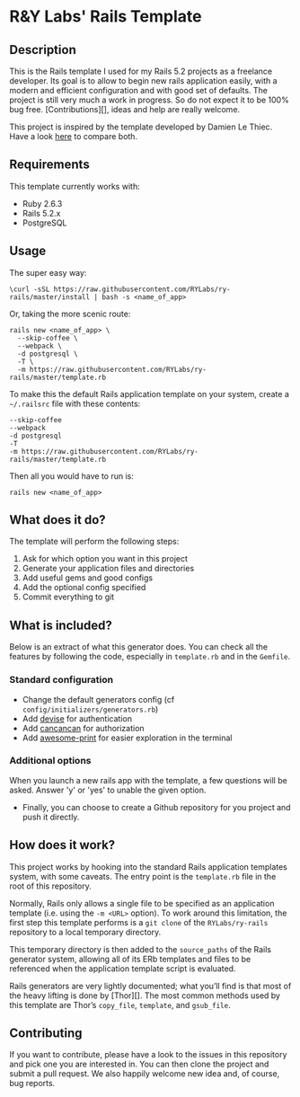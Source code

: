 # R&Y Labs' Rails Template

## Description

This is the Rails template I used for my Rails 5.2 projects as a freelance developer. Its goal is to allow to begin new rails application easily, with a modern and efficient configuration and with good set of defaults. The project is still very much a work in progress. So do not expect it to be 100% bug free. [Contributions][], ideas and help are really welcome.

This project is inspired by the template developed by Damien Le Thiec. Have a look [here](https://github.com/damienlethiec/modern-rails-template) to compare both.

## Requirements

This template currently works with:

* Ruby 2.6.3
* Rails 5.2.x
* PostgreSQL

## Usage

The super easy way:

```
\curl -sSL https://raw.githubusercontent.com/RYLabs/ry-rails/master/install | bash -s <name_of_app>
```

Or, taking the more scenic route:

```
rails new <name_of_app> \
  --skip-coffee \
  --webpack \
  -d postgresql \
  -T \
  -m https://raw.githubusercontent.com/RYLabs/ry-rails/master/template.rb
```

To make this the default Rails application template on your system, create a `~/.railsrc` file with these contents:

```
--skip-coffee
--webpack
-d postgresql
-T
-m https://raw.githubusercontent.com/RYLabs/ry-rails/master/template.rb
```

Then all you would have to run is:

```
rails new <name_of_app>
```

## What does it do?

The template will perform the following steps:

1. Ask for which option you want in this project
1. Generate your application files and directories
1. Add useful gems and good configs
1. Add the optional config specified
1. Commit everything to git

## What is included?

Below is an extract of what this generator does. You can check all the features by following the code, especially in `template.rb` and in the `Gemfile`.

### Standard configuration

* Change the default generators config (cf `config/initializers/generators.rb`)
* Add [devise](https://github.com/plataformatec/devise) for authentication
* Add [cancancan](https://github.com/CanCanCommunity/cancancan) for authorization
* Add [awesome-print](https://github.com/awesome-print/awesome_print) for easier exploration in the terminal

### Additional options

When you launch a new rails app with the template, a few questions will be asked. Answer 'y' or 'yes' to unable the given option.

* Finally, you can choose to create a Github repository for you project and push it directly.

## How does it work?

This project works by hooking into the standard Rails application templates system, with some caveats. The entry point is the `template.rb` file in the root of this repository.

Normally, Rails only allows a single file to be specified as an application template (i.e. using the `-m <URL>` option). To work around this limitation, the first step this template performs is a `git clone` of the `RYLabs/ry-rails` repository to a local temporary directory.

This temporary directory is then added to the `source_paths` of the Rails generator system, allowing all of its ERb templates and files to be referenced when the application template script is evaluated.

Rails generators are very lightly documented; what you’ll find is that most of the heavy lifting is done by [Thor][]. The most common methods used by this template are Thor’s `copy_file`, `template`, and `gsub_file`.

## Contributing

If you want to contribute, please have a look to the issues in this repository and pick one you are interested in. You can then clone the project and submit a pull request. We also happily welcome new idea and, of course, bug reports.